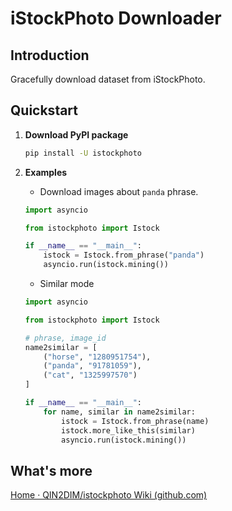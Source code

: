 # iStockPhoto Downloader

## Introduction

Gracefully download dataset from iStockPhoto.

## Quickstart

1. **Download PyPI package**

   ```bash
   pip install -U istockphoto
   ```

2. **Examples**

   - Download images about `panda` phrase. 

   ```python
   import asyncio
   
   from istockphoto import Istock
   
   if __name__ == "__main__":
       istock = Istock.from_phrase("panda")
       asyncio.run(istock.mining())
   ```

   - Similar mode
   
   ```python
   import asyncio
   
   from istockphoto import Istock
   
   # phrase, image_id
   name2similar = [
       ("horse", "1280951754"),
       ("panda", "91781059"),
       ("cat", "1325997570")
   ]
   
   if __name__ == "__main__":
       for name, similar in name2similar:
           istock = Istock.from_phrase(name)
           istock.more_like_this(similar)
           asyncio.run(istock.mining())
   ```
   

## What's more

[Home · QIN2DIM/istockphoto Wiki (github.com)](https://github.com/QIN2DIM/istockphoto/wiki)
